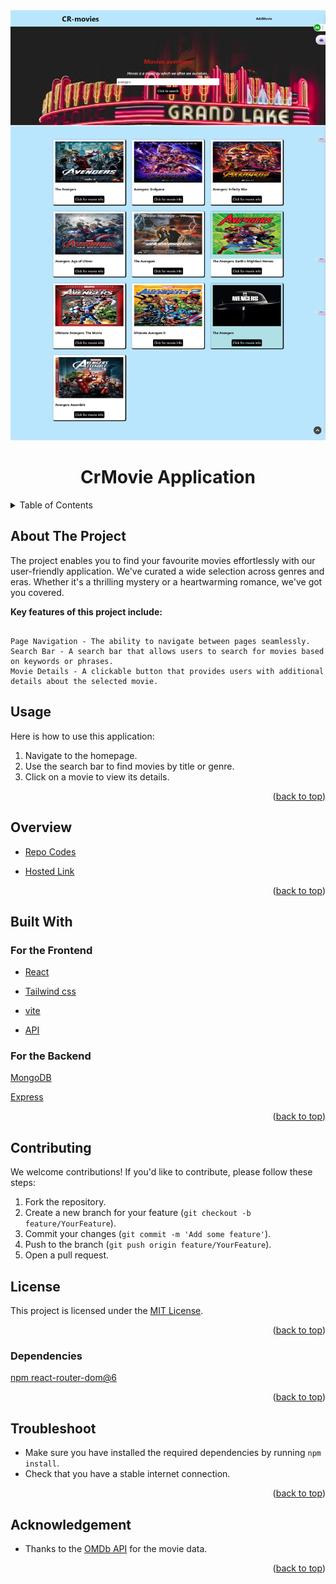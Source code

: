 <div id="top"></div>
<div align="center">
    <img src="./frontend/src/img/moviecr-sch.png">
</div>
<h1  align="center" > CrMovie Application</h1>
<!-- TABLE OF CONTENTS -->
<details>
  <summary>Table of Contents</summary>
  <ol>
    <li>
      <a href="#about-the-project">About The Project</a>
        <ul>
            <li><a href="#overview">Overview</a></li>
            <li><a href="#built-with">Built With</a></li>
            <li><a href="#contibuting">Contributing</a></li>
            <li><a href="#license"> License</a></li>
            <li><a href="#dependencies">Dependencies</a></li>
            <li><a href="#usage">Usage</a></li>
            <li><a href="#troubleshoot">Troubleshoot</a></li>
            <li><a href="#acknowledgement"> Acknowledgement</a></li>
        </ul>
    </li>      
  </ol>
</details>


## About The Project
The project enables you to find your favourite movies effortlessly with our user-friendly application. We've curated a wide selection across genres and eras. Whether it's a thrilling mystery or a heartwarming romance, we've got you covered.

**Key features of this project include:**
```

Page Navigation - The ability to navigate between pages seamlessly.
Search Bar - A search bar that allows users to search for movies based on keywords or phrases.
Movie Details - A clickable button that provides users with additional details about the selected movie.
```
## Usage

Here is how to use this application:

1. Navigate to the homepage.
2. Use the search bar to find movies by title or genre.
3. Click on a movie to view its details.

<p align="right">(<a href="#top">back to top</a>)</p>

## Overview

* [Repo Codes](https://github.com/ijayhub/Mern-project-final--tunga)

* [Hosted Link](https://frontend-crud-orcin.vercel.app/)


<p align="right">(<a href="#top">back to top</a>)</p>

## Built With

### For the  Frontend

* [React](https://reactjs.org/)

* [Tailwind css](https://tailwindcss.com/)

* [vite](https://vitejs.dev/guide/#scaffolding-your-first-vite-project)

* [API](http://www.omdbapi.com)

### For the Backend

[MongoDB](https://www.mongodb.com/)


[Express](https://www.npmjs.com/package/express)


<p align="right">(<a href="#top">back to top</a>)</p>

## Contributing

We welcome contributions! If you'd like to contribute, please follow these steps:

1. Fork the repository.
2. Create a new branch for your feature (`git checkout -b feature/YourFeature`).
3. Commit your changes (`git commit -m 'Add some feature'`).
4. Push to the branch (`git push origin feature/YourFeature`).
5. Open a pull request.

## License

This project is licensed under the [MIT License](LICENSE).






<p align="right">(<a href="#top">back to top</a>)</p>


### Dependencies
[npm react-router-dom@6](https://reactrouter.com/docs/en/v6/getting-started/installation)

<p align="right">(<a href="#top">back to top</a>)</p>

## Troubleshoot

- Make sure you have installed the required dependencies by running `npm install`.
- Check that you have a stable internet connection.

<p align="right">(<a href="#top">back to top</a>)</p>


## Acknowledgement

- Thanks to the [OMDb API](http://www.omdbapi.com) for the movie data.

<p align="right">(<a href="#top">back to top</a>)</p>

